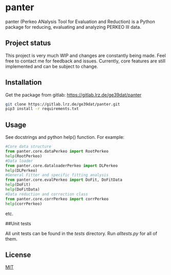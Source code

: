 # panter

panter (Perkeo ANalysis Tool for Evaluation and Reduction) is a Python package for reducing, evaluating and analyzing PERKEO III data.

## Project status

This project is very much WIP and changes are constantly being made. Feel free to contact me for feedback and issues.
Currently, core features are still implemented and can be subject to change.

## Installation

Get the package from gitlab: https://gitlab.lrz.de/ge39dat/panter

```bash
git clone https://gitlab.lrz.de/ge39dat/panter.git
pip3 install -r requirements.txt
```

## Usage

See docstrings and python help() function. For example:

```python
#Core data structure
from panter.core.dataPerkeo import RootPerkeo
help(RootPerkeo)
#Data loader
from panter.core.dataloaderPerkeo import DLPerkeo
help(DLPerkeo)
#General Fitter and specific fitting analysis
from panter.core.evalPerkeo import DoFit, DoFitData
help(DoFit)
help(DoFitData)
#Data reduction and correction class
from panter.core.corrPerkeo import corrPerkeo
help(corrPerkeo)
```
etc.

##Unit tests

All unit tests can be found in the _tests_ directory. Run _alltests.py_ for all of them.

## License
[MIT](https://choosealicense.com/licenses/mit/)
